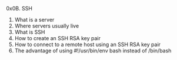 0x0B. SSH

1. What is a server
2. Where servers usually live
3. What is SSH
4. How to create an SSH RSA key pair
5. How to connect to a remote host using an SSH RSA key pair
6. The advantage of using #!/usr/bin/env bash instead of /bin/bash
